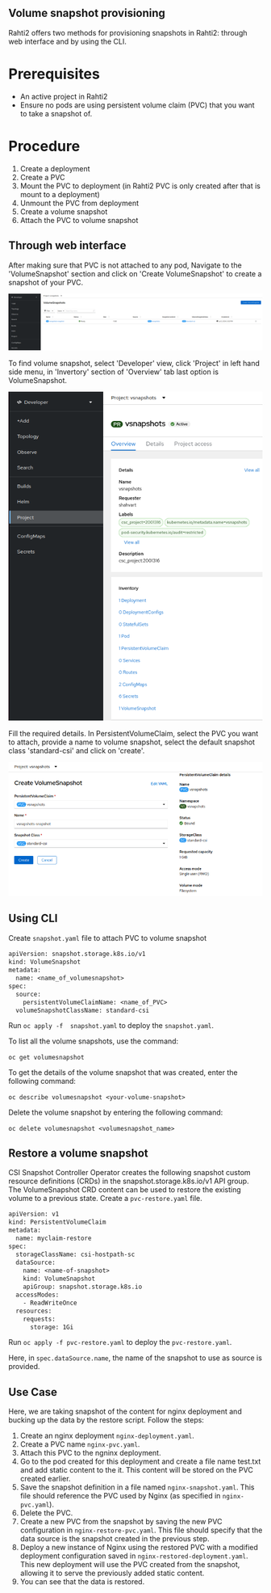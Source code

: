 ## Volume snapshot provisioning

Rahti2 offers two methods for provisioning snapshots in Rahti2: through web interface and by using the CLI.

# Prerequisites

- An active project in Rahti2
- Ensure no pods are using persistent volume claim (PVC) that you want to take a snapshot of.

# Procedure

1. Create a deployment
2. Create a PVC
3. Mount the PVC to deployment (in Rahti2 PVC is only created after that is mount to a deployment)
4. Unmount the PVC from deployment
5. Create a volume snapshot
6. Attach the PVC to volume snapshot

## Through web interface

After making sure that PVC is not attached to any pod, Navigate to the 'VolumeSnapshot' section and click on 'Create VolumeSnapshot' to create a snapshot of your PVC. 

![Create Snap Shot](../../img/CreateSnapshot.png)

To find volume snapshot, select 'Developer' view, click 'Project' in left hand side menu, in 'Invertory' section of 'Overview' tab last option is VolumeSnapshot. 

![Volume Snap Shot](../../img/Volumesnapshot.png)

Fill the required details. In PersistentVolumeClaim, select the PVC you want to attach, provide a name to volume snapshot, select the default snapshot class 'standard-csi' and click on 'create'.

![Enter the details of Snap Shot](../../img/EnterSnapshotDetails.png)


## Using CLI

Create `snapshot.yaml` file to attach PVC to volume snapshot

```
apiVersion: snapshot.storage.k8s.io/v1
kind: VolumeSnapshot
metadata:
  name: <name_of_volumesnapshot>
spec:
  source:
    persistentVolumeClaimName: <name_of_PVC>
  volumeSnapshotClassName: standard-csi
```
Run `oc apply -f  snapshot.yaml` to deploy the `snapshot.yaml`.

To list all the volume snapshots, use the command:

`oc get volumesnapshot`

To get the details of the volume snapshot that was created, enter the following command:

`oc describe volumesnapshot <your-volume-snapshot>`

Delete the volume snapshot by entering the following command:

`oc delete volumesnapshot <volumesnapshot_name>`

## Restore a volume snapshot

CSI Snapshot Controller Operator creates the following snapshot custom resource definitions (CRDs) in the snapshot.storage.k8s.io/v1 API group. The VolumeSnapshot CRD content can be used to restore the existing volume to a previous state. Create a `pvc-restore.yaml` file.

``` 
apiVersion: v1
kind: PersistentVolumeClaim
metadata:
  name: myclaim-restore
spec:
  storageClassName: csi-hostpath-sc
  dataSource:
    name: <name-of-snapshot> 
    kind: VolumeSnapshot 
    apiGroup: snapshot.storage.k8s.io 
  accessModes:
    - ReadWriteOnce
  resources:
    requests:
      storage: 1Gi
```
Run `oc apply -f pvc-restore.yaml` to deploy the `pvc-restore.yaml`.

Here, in `spec.dataSource.name`, the name of the snapshot to use as source is provided.

## Use Case

Here, we are taking snapshot of the content for nginx deployment and bucking up the data by the restore script. Follow the steps:

1. Create an nginx deployment `nginx-deployment.yaml`.
2. Create a PVC name `nginx-pvc.yaml`.
3. Attach this PVC to the ngninx deployment.
4. Go to the pod created for this deployment and create a file name test.txt and add static content to the it. This content will be stored on the PVC created earlier.
5. Save the snapshot definition in a file named `nginx-snapshot.yaml`. This file should reference the PVC used by Nginx (as specified in `nginx-pvc.yaml`).
6. Delete the PVC.
7. Create a new PVC from the snapshot by saving the new PVC configuration in `nginx-restore-pvc.yaml`. This file should specify that the data source is the snapshot created in the previous step.
8. Deploy a new instance of Nginx using the restored PVC with a modified deployment configuration saved in `nginx-restored-deployment.yaml`. This new deployment will use the PVC created from the snapshot, allowing it to serve the previously added static content.
9. You can see that the data is restored. 